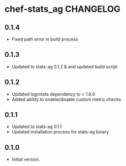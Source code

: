chef-stats\_ag CHANGELOG
===========================

0.1.4
-----
- Fixed path error in build process

0.1.3
-----
- Updated to stats-ag 0.1.2 & and updated build script

0.1.2
-----
- Updated logrotate dependency to > 1.8.0
- Added ability to enable/disable custom metric checks

0.1.1
-----
- Updated to stats-ag 0.1.1
- Updated installation process for stats-ag binary

0.1.0
-----
- Initial version. 
